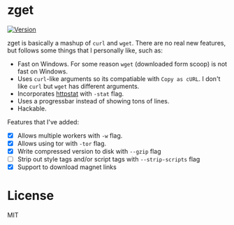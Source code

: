# zget

<a href="https://github.com/schollz/zget/releases/latest"><img src="https://img.shields.io/badge/version-v1.0.2-brightgreen.svg?style=flat-square" alt="Version"></a>

zget is basically a mashup of `curl` and `wget`. There are no real new features, but follows some things that I personally like, such as:

- Fast on Windows. For some reason `wget` (downloaded form scoop) is not fast on Windows.
- Uses `curl`-like arguments so its compatiable  with `Copy as cURL`. I don't like `curl` but `wget` has different arguments.
- Incorporates [httpstat](https://github.com/davecheney/httpstat) with `-stat` flag.
- Uses a progressbar instead of showing tons of lines.
- Hackable.

Features that I've added:

- [x] Allows multiple workers with `-w` flag.
- [x] Allows using tor with `-tor` flag.
- [x] Write compressed version to disk with `--gzip` flag
- [ ] Strip out style tags and/or script tags with `--strip-scripts` flag
- [x] Support to download magnet links 

# License 

MIT